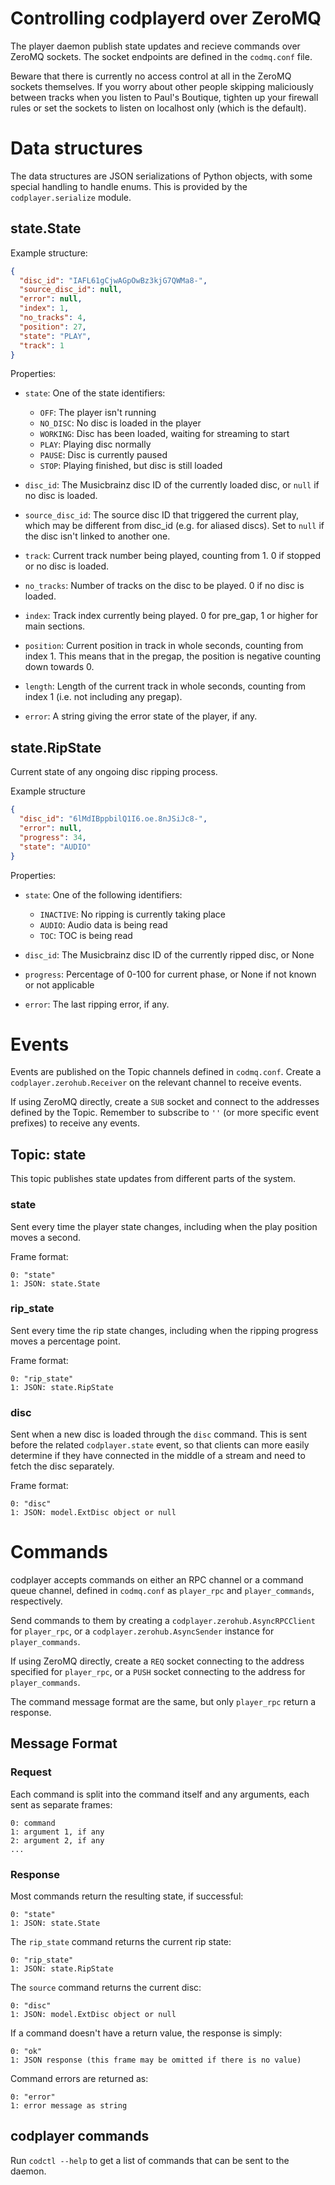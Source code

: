 
Controlling codplayerd over ZeroMQ
==================================

The player daemon publish state updates and recieve commands over
ZeroMQ sockets. The socket endpoints are defined in the `codmq.conf`
file.

Beware that there is currently no access control at all in the ZeroMQ
sockets themselves.  If you worry about other people skipping
maliciously between tracks when you listen to Paul's Boutique, tighten
up your firewall rules or set the sockets to listen on localhost only
(which is the default).


Data structures
===============

The data structures are JSON serializations of Python objects, with
some special handling to handle enums.  This is provided by the
`codplayer.serialize` module.

state.State
-----------

Example structure:

```json
{
  "disc_id": "IAFL61gCjwAGpOwBz3kjG7QWMa8-",
  "source_disc_id": null,
  "error": null,
  "index": 1,
  "no_tracks": 4,
  "position": 27,
  "state": "PLAY",
  "track": 1
}
```

Properties:

* `state`: One of the state identifiers:
  * `OFF`:     The player isn't running
  * `NO_DISC`: No disc is loaded in the player
  * `WORKING`: Disc has been loaded, waiting for streaming to start
  * `PLAY`:    Playing disc normally
  * `PAUSE`:   Disc is currently paused
  * `STOP`:    Playing finished, but disc is still loaded

* `disc_id`: The Musicbrainz disc ID of the currently loaded disc,
  or `null` if no disc is loaded.

* `source_disc_id`: The source disc ID that triggered the current
  play, which may be different from disc_id (e.g. for aliased discs).
  Set to `null` if the disc isn't linked to another one.

* `track`: Current track number being played, counting from 1. 0 if
  stopped or no disc is loaded.

* `no_tracks`: Number of tracks on the disc to be played. 0 if no disc is loaded.

* `index`: Track index currently being played. 0 for pre_gap, 1 or
  higher for main sections.

* `position`: Current position in track in whole seconds, counting
  from index 1.  This means that in the pregap, the position is
  negative counting down towards 0.

* `length`: Length of the current track in whole seconds, counting
  from index 1 (i.e. not including any pregap).

* `error`: A string giving the error state of the player, if any.


state.RipState
--------------

Current state of any ongoing disc ripping process.

Example structure

```json
{
  "disc_id": "6lMdIBppbilQ1I6.oe.8nJSiJc8-",
  "error": null,
  "progress": 34,
  "state": "AUDIO"
}
```

Properties:

* `state`: One of the following identifiers:
  * `INACTIVE`:  No ripping is currently taking place
  * `AUDIO`:     Audio data is being read
  * `TOC`:       TOC is being read

* `disc_id`: The Musicbrainz disc ID of the currently ripped disc, or None

* `progress`: Percentage of 0-100 for current phase, or None if not
known or not applicable

* `error`: The last ripping error, if any.


Events
======

Events are published on the Topic channels defined in `codmq.conf`.
Create a `codplayer.zerohub.Receiver` on the relevant channel to
receive events.

If using ZeroMQ directly, create a `SUB` socket and connect to the
addresses defined by the Topic.  Remember to subscribe to `''` (or
more specific event prefixes) to receive any events.

Topic: state
------------

This topic publishes state updates from different parts of the system.

### state

Sent every time the player state changes, including when the play
position moves a second.

Frame format:

    0: "state"
    1: JSON: state.State

### rip_state

Sent every time the rip state changes, including when the ripping
progress moves a percentage point.

Frame format:

    0: "rip_state"
    1: JSON: state.RipState

### disc

Sent when a new disc is loaded through the `disc` command.  This is
sent before the related `codplayer.state` event, so that clients can more
easily determine if they have connected in the middle of a stream and
need to fetch the disc separately.

Frame format:

    0: "disc"
    1: JSON: model.ExtDisc object or null


Commands
========

codplayer accepts commands on either an RPC channel or a command queue
channel, defined in `codmq.conf` as `player_rpc` and
`player_commands`, respectively.

Send commands to them by creating a `codplayer.zerohub.AsyncRPCClient`
for `player_rpc`, or a `codplayer.zerohub.AsyncSender` instance for
`player_commands`.

If using ZeroMQ directly, create a `REQ` socket connecting to the
address specified for `player_rpc`, or a `PUSH` socket connecting to
the address for `player_commands`.

The command message format are the same, but only `player_rpc` return
a response.

Message Format
--------------

### Request

Each command is split into the command itself and any arguments, each
sent as separate frames:

    0: command
    1: argument 1, if any
    2: argument 2, if any
    ...

### Response

Most commands return the resulting state, if successful:

    0: "state"
    1: JSON: state.State

The `rip_state` command returns the current rip state:

    0: "rip_state"
    1: JSON: state.RipState

The `source` command returns the current disc:

    0: "disc"
    1: JSON: model.ExtDisc object or null

If a command doesn't have a return value, the response is simply:

    0: "ok"
    1: JSON response (this frame may be omitted if there is no value)

Command errors are returned as:

    0: "error"
    1: error message as string
    

codplayer commands
------------------

Run `codctl --help` to get a list of commands that can be sent to the
daemon.

